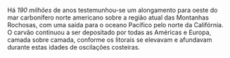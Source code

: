 ﻿Há *190 milhões* de anos testemunhou-se um alongamento para oeste do mar carbonífero norte americano sobre a região atual das Montanhas Rochosas, com uma saída para o oceano Pacífico pelo norte da Califórnia. O carvão continuou a ser depositado por todas as Américas e Europa, camada sobre camada, conforme os litorais se elevavam e afundavam durante estas idades de oscilações costeiras.